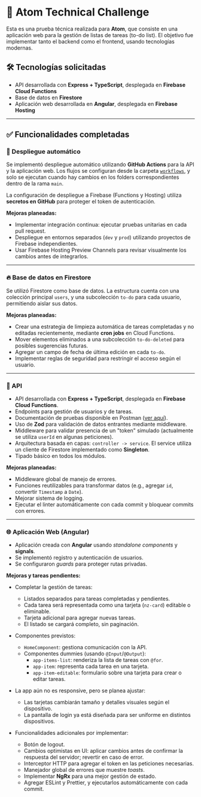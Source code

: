 # 🧪 Atom Technical Challenge

Esta es una prueba técnica realizada para **Atom**, que consiste en una aplicación web para la gestión de listas de tareas (to-do list). El objetivo fue implementar tanto el backend como el frontend, usando tecnologías modernas.

## 🛠️ Tecnologías solicitadas

- API desarrollada con **Express + TypeScript**, desplegada en **Firebase Cloud Functions**
- Base de datos en **Firestore**
- Aplicación web desarrollada en **Angular**, desplegada en **Firebase Hosting**

---

## ✅ Funcionalidades completadas

### 🚀 Despliegue automático

Se implementó despliegue automático utilizando **GitHub Actions** para la API y la aplicación web. Los flujos se configuran desde la carpeta [`workflows`](.github/workflows), y solo se ejecutan cuando hay cambios en los folders correspondientes dentro de la rama `main`.

La configuración de despliegue a Firebase (Functions y Hosting) utiliza **secretos en GitHub** para proteger el token de autenticación.

**Mejoras planeadas:**

- Implementar integración continua: ejecutar pruebas unitarias en cada pull request.
- Despliegue en entornos separados (`dev` y `prod`) utilizando proyectos de Firebase independientes.
- Usar Firebase Hosting Preview Channels para revisar visualmente los cambios antes de integrarlos.

---

### 🔥 Base de datos en Firestore

Se utilizó Firestore como base de datos. La estructura cuenta con una colección principal `users`, y una subcolección `to-do` para cada usuario, permitiendo aislar sus datos.

**Mejoras planeadas:**

- Crear una estrategia de limpieza automática de tareas completadas y no editadas recientemente, mediante **cron jobs** en Cloud Functions.
- Mover elementos eliminados a una subcolección `to-do-deleted` para posibles sugerencias futuras.
- Agregar un campo de fecha de última edición en cada `to-do`.
- Implementar reglas de seguridad para restringir el acceso según el usuario.

---

### 🔧 API

- API desarrollada con **Express + TypeScript**, desplegada en **Firebase Cloud Functions**.
- Endpoints para gestión de usuarios y de tareas.
- Documentación de pruebas disponible en Postman ([ver aquí](postman)).
- Uso de **Zod** para validación de datos entrantes mediante middleware.
- Middleware para validar presencia de un "token" simulado (actualmente se utiliza `userId` en algunas peticiones).
- Arquitectura basada en capas: `controller -> service`. El service utiliza un cliente de Firestore implementado como **Singleton**.
- Tipado básico en todos los módulos.

**Mejoras planeadas:**

- Middleware global de manejo de errores.
- Funciones reutilizables para transformar datos (e.g., agregar `id`, convertir `Timestamp` a `Date`).
- Mejorar sistema de logging.
- Ejecutar el linter automáticamente con cada commit y bloquear commits con errores.

---

### 🌐 Aplicación Web (Angular)

- Aplicación creada con **Angular** usando *standalone components* y **signals**.
- Se implementó registro y autenticación de usuarios.
- Se configuraron *guards* para proteger rutas privadas.

**Mejoras y tareas pendientes:**

- Completar la gestión de tareas:
    - Listados separados para tareas completadas y pendientes.
    - Cada tarea será representada como una tarjeta (`nz-card`) editable o eliminable.
    - Tarjeta adicional para agregar nuevas tareas.
    - El listado se cargará completo, sin paginación.

- Componentes previstos:
    - `HomeComponent`: gestiona comunicación con la API.
    - Componentes dummies (usando `@Input`/`@Output`):
        - `app-items-list`: renderiza la lista de tareas con `@for`.
        - `app-item`: representa cada tarea en una tarjeta.
        - `app-item-editable`: formulario sobre una tarjeta para crear o editar tareas.

- La app aún no es responsive, pero se planea ajustar:
    - Las tarjetas cambiarán tamaño y detalles visuales según el dispositivo.
    - La pantalla de login ya está diseñada para ser uniforme en distintos dispositivos.

- Funcionalidades adicionales por implementar:
    - Botón de logout.
    - Cambios optimistas en UI: aplicar cambios antes de confirmar la respuesta del servidor; revertir en caso de error.
    - Interceptor HTTP para agregar el token en las peticiones necesarias.
    - Manejador global de errores que muestre *toasts*.
    - Implementar **NgRx** para una mejor gestión de estado.
    - Agregar ESLint y Prettier, y ejecutarlos automáticamente con cada commit. 

